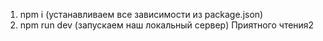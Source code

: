 1. npm i (устанавливаем все зависимости из package.json)
2. npm run dev (запускаем наш локальный сервер)
Приятного чтения2